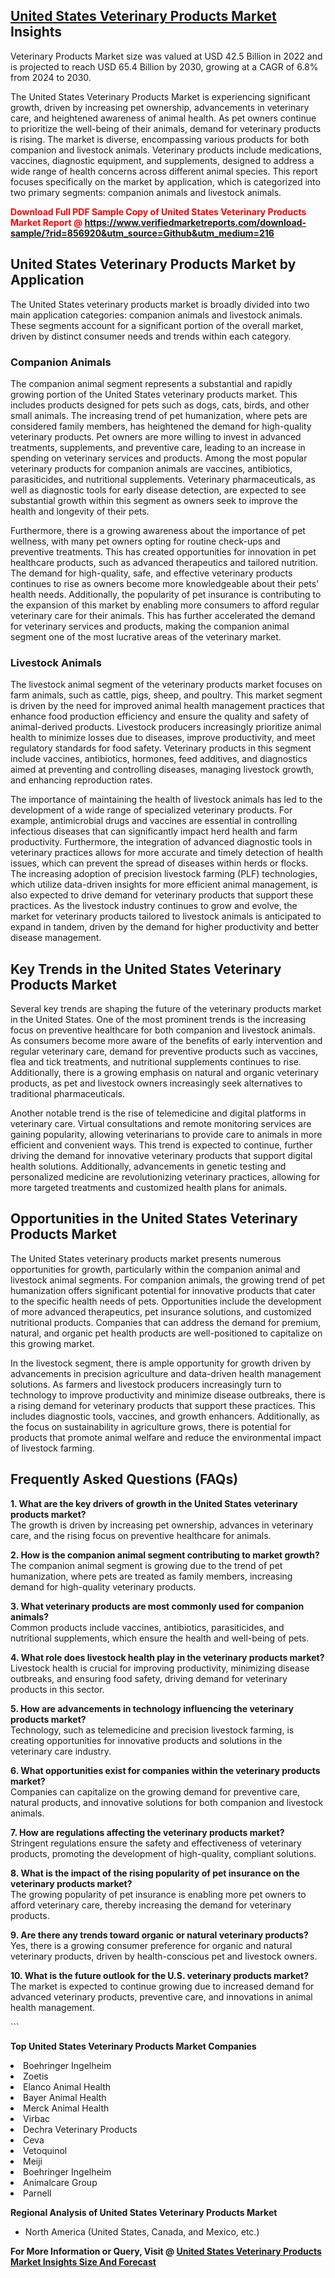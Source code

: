<h2><a href="https://www.verifiedmarketreports.com/download-sample/?rid=856920&amp;utm_source=Github&amp;utm_medium=216" target="_blank">United States Veterinary Products Market</a> Insights</h2><p>Veterinary Products Market size was valued at USD 42.5 Billion in 2022 and is projected to reach USD 65.4 Billion by 2030, growing at a CAGR of 6.8% from 2024 to 2030.</p><p><p>The United States Veterinary Products Market is experiencing significant growth, driven by increasing pet ownership, advancements in veterinary care, and heightened awareness of animal health. As pet owners continue to prioritize the well-being of their animals, demand for veterinary products is rising. The market is diverse, encompassing various products for both companion and livestock animals. Veterinary products include medications, vaccines, diagnostic equipment, and supplements, designed to address a wide range of health concerns across different animal species. This report focuses specifically on the market by application, which is categorized into two primary segments: companion animals and livestock animals.</p><p><strong><p><span class=""><span style="color: #ff0000;"><strong>Download Full PDF Sample Copy of United States Veterinary Products Market Report</strong> @ </span><a href="https://www.verifiedmarketreports.com/download-sample/?rid=856920&amp;utm_source=Github&amp;utm_medium=216" target="_blank">https://www.verifiedmarketreports.com/download-sample/?rid=856920&amp;utm_source=Github&amp;utm_medium=216</a></span></p></strong></p><h2>United States Veterinary Products Market by Application</h2><p>The United States veterinary products market is broadly divided into two main application categories: companion animals and livestock animals. These segments account for a significant portion of the overall market, driven by distinct consumer needs and trends within each category.</p><h3>Companion Animals</h3><p>The companion animal segment represents a substantial and rapidly growing portion of the United States veterinary products market. This includes products designed for pets such as dogs, cats, birds, and other small animals. The increasing trend of pet humanization, where pets are considered family members, has heightened the demand for high-quality veterinary products. Pet owners are more willing to invest in advanced treatments, supplements, and preventive care, leading to an increase in spending on veterinary services and products. Among the most popular veterinary products for companion animals are vaccines, antibiotics, parasiticides, and nutritional supplements. Veterinary pharmaceuticals, as well as diagnostic tools for early disease detection, are expected to see substantial growth within this segment as owners seek to improve the health and longevity of their pets.</p><p>Furthermore, there is a growing awareness about the importance of pet wellness, with many pet owners opting for routine check-ups and preventive treatments. This has created opportunities for innovation in pet healthcare products, such as advanced therapeutics and tailored nutrition. The demand for high-quality, safe, and effective veterinary products continues to rise as owners become more knowledgeable about their pets' health needs. Additionally, the popularity of pet insurance is contributing to the expansion of this market by enabling more consumers to afford regular veterinary care for their animals. This has further accelerated the demand for veterinary services and products, making the companion animal segment one of the most lucrative areas of the veterinary market.</p><h3>Livestock Animals</h3><p>The livestock animal segment of the veterinary products market focuses on farm animals, such as cattle, pigs, sheep, and poultry. This market segment is driven by the need for improved animal health management practices that enhance food production efficiency and ensure the quality and safety of animal-derived products. Livestock producers increasingly prioritize animal health to minimize losses due to diseases, improve productivity, and meet regulatory standards for food safety. Veterinary products in this segment include vaccines, antibiotics, hormones, feed additives, and diagnostics aimed at preventing and controlling diseases, managing livestock growth, and enhancing reproduction rates.</p><p>The importance of maintaining the health of livestock animals has led to the development of a wide range of specialized veterinary products. For example, antimicrobial drugs and vaccines are essential in controlling infectious diseases that can significantly impact herd health and farm productivity. Furthermore, the integration of advanced diagnostic tools in veterinary practices allows for more accurate and timely detection of health issues, which can prevent the spread of diseases within herds or flocks. The increasing adoption of precision livestock farming (PLF) technologies, which utilize data-driven insights for more efficient animal management, is also expected to drive demand for veterinary products that support these practices. As the livestock industry continues to grow and evolve, the market for veterinary products tailored to livestock animals is anticipated to expand in tandem, driven by the demand for higher productivity and better disease management.</p><h2>Key Trends in the United States Veterinary Products Market</h2><p>Several key trends are shaping the future of the veterinary products market in the United States. One of the most prominent trends is the increasing focus on preventive healthcare for both companion and livestock animals. As consumers become more aware of the benefits of early intervention and regular veterinary care, demand for preventive products such as vaccines, flea and tick treatments, and nutritional supplements continues to rise. Additionally, there is a growing emphasis on natural and organic veterinary products, as pet and livestock owners increasingly seek alternatives to traditional pharmaceuticals.</p><p>Another notable trend is the rise of telemedicine and digital platforms in veterinary care. Virtual consultations and remote monitoring services are gaining popularity, allowing veterinarians to provide care to animals in more efficient and convenient ways. This trend is expected to continue, further driving the demand for innovative veterinary products that support digital health solutions. Additionally, advancements in genetic testing and personalized medicine are revolutionizing veterinary practices, allowing for more targeted treatments and customized health plans for animals.</p><h2>Opportunities in the United States Veterinary Products Market</h2><p>The United States veterinary products market presents numerous opportunities for growth, particularly within the companion animal and livestock animal segments. For companion animals, the growing trend of pet humanization offers significant potential for innovative products that cater to the specific health needs of pets. Opportunities include the development of more advanced therapeutics, pet insurance solutions, and customized nutritional products. Companies that can address the demand for premium, natural, and organic pet health products are well-positioned to capitalize on this growing market.</p><p>In the livestock segment, there is ample opportunity for growth driven by advancements in precision agriculture and data-driven health management solutions. As farmers and livestock producers increasingly turn to technology to improve productivity and minimize disease outbreaks, there is a rising demand for veterinary products that support these practices. This includes diagnostic tools, vaccines, and growth enhancers. Additionally, as the focus on sustainability in agriculture grows, there is potential for products that promote animal welfare and reduce the environmental impact of livestock farming.</p><h2>Frequently Asked Questions (FAQs)</h2><p><strong>1. What are the key drivers of growth in the United States veterinary products market?</strong><br> The growth is driven by increasing pet ownership, advances in veterinary care, and the rising focus on preventive healthcare for animals.</p><p><strong>2. How is the companion animal segment contributing to market growth?</strong><br> The companion animal segment is growing due to the trend of pet humanization, where pets are treated as family members, increasing demand for high-quality veterinary products.</p><p><strong>3. What veterinary products are most commonly used for companion animals?</strong><br> Common products include vaccines, antibiotics, parasiticides, and nutritional supplements, which ensure the health and well-being of pets.</p><p><strong>4. What role does livestock health play in the veterinary products market?</strong><br> Livestock health is crucial for improving productivity, minimizing disease outbreaks, and ensuring food safety, driving demand for veterinary products in this sector.</p><p><strong>5. How are advancements in technology influencing the veterinary products market?</strong><br> Technology, such as telemedicine and precision livestock farming, is creating opportunities for innovative products and solutions in the veterinary care industry.</p><p><strong>6. What opportunities exist for companies within the veterinary products market?</strong><br> Companies can capitalize on the growing demand for preventive care, natural products, and innovative solutions for both companion and livestock animals.</p><p><strong>7. How are regulations affecting the veterinary products market?</strong><br> Stringent regulations ensure the safety and effectiveness of veterinary products, promoting the development of high-quality, compliant solutions.</p><p><strong>8. What is the impact of the rising popularity of pet insurance on the veterinary products market?</strong><br> The growing popularity of pet insurance is enabling more pet owners to afford veterinary care, thereby increasing the demand for veterinary products.</p><p><strong>9. Are there any trends toward organic or natural veterinary products?</strong><br> Yes, there is a growing consumer preference for organic and natural veterinary products, driven by health-conscious pet and livestock owners.</p><p><strong>10. What is the future outlook for the U.S. veterinary products market?</strong><br> The market is expected to continue growing due to increased demand for advanced veterinary products, preventive care, and innovations in animal health management.</p>```</p><p><strong>Top United States Veterinary Products Market Companies</strong></p><div data-test-id=""><p><li>Boehringer Ingelheim</li><li> Zoetis</li><li> Elanco Animal Health</li><li> Bayer Animal Health</li><li> Merck Animal Health</li><li> Virbac</li><li> Dechra Veterinary Products</li><li> Ceva</li><li> Vetoquinol</li><li> Meiji</li><li> Boehringer Ingelheim</li><li> Animalcare Group</li><li> Parnell</li></p><div><strong>Regional Analysis of&nbsp;United States Veterinary Products Market</strong></div><ul><li dir="ltr"><p dir="ltr">North America&nbsp;(United States, Canada, and Mexico, etc.)</p></li></ul><p><strong>For More Information or Query, Visit @&nbsp;</strong><strong><a href="https://www.verifiedmarketreports.com/product/veterinary-products-market/?utm_source=Github&amp;utm_medium=216" target="_blank">United States Veterinary Products Market Insights Size And Forecast</a></strong></p></div>
